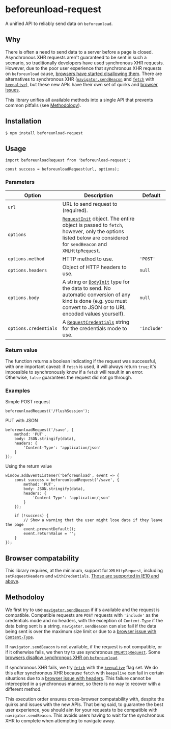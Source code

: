 # beforeunload-request

A unified API to reliably send data on `beforeunload`.

## Why

There is often a need to send data to a server before a page is closed. Asynchronous XHR requests aren't guaranteed to be sent in such a scenario, so traditionally developers have used synchronous XHR requests. However, due to the poor user experience that synchronous XHR requests on `beforeunload` cause, [browsers have started disallowing them](https://bugs.chromium.org/p/chromium/issues/detail?id=952452). There are alternatives to synchronous XHR ([`navigator.sendBeacon`](https://www.w3.org/TR/beacon/) and [`fetch`](https://fetch.spec.whatwg.org/) with [`keepalive`](https://fetch.spec.whatwg.org/#request-keepalive-flag)), but these new APIs have their own set of quirks and [browser](https://bugs.chromium.org/p/chromium/issues/detail?id=835821) [issues](https://bugs.chromium.org/p/chromium/issues/detail?id=490015).

This library unifies all available methods into a single API that prevents common pitfalls (see [Methodology](#methodoloy)).

## Installation

```
$ npm install beforeunload-request
```

## Usage

```
import beforeunloadRequest from 'beforeunload-request';

const success = beforeunloadRequest(url, options);
```

### Parameters

| Option                | Description                                                                                                                                                                                                 | Default     |
| --------------------- | ----------------------------------------------------------------------------------------------------------------------------------------------------------------------------------------------------------- | ----------- |
| `url`                 | URL to send request to (required).                                                                                                                                                                          |             |
| `options`             | [`RequestInit`](https://fetch.spec.whatwg.org/#requestinit) object. The entire object is passed to `fetch`, however, only the options listed below are considered for `sendBeacon` and `XMLHttpRequest`.    |             |
| `options.method`      | HTTP method to use.                                                                                                                                                                                         | `'POST'`    |
| `options.headers`     | Object of HTTP headers to use.                                                                                                                                                                              | `null`      |
| `options.body`        | A string or [`BodyInit`](https://fetch.spec.whatwg.org/#bodyinit) type for the data to send. No automatic conversion of any kind is done (e.g. you must convert to JSON or to URL encoded values yourself). | `null`      |
| `options.credentials` | A [`RequestCredentials`](https://fetch.spec.whatwg.org/#requestcredentials) string for the credentials mode to use.                                                                                         | `'include'` |

### Return value

The function returns a boolean indicating if the request was successful, with one important caveat: if `fetch` is used, it will always return `true`; it's impossible to synchronously know if a `fetch` will result in an error. Otherwise, `false` guarantees the request did not go through.

### Examples

Simple POST request

```
beforeunloadRequest('/flushSession');
```

PUT with JSON

```
beforeunloadRequest('/save', {
	method: 'PUT',
	body: JSON.stringify(data),
	headers: {
		'Content-Type': 'application/json'
	}
});
```

Using the return value

```
window.addEventListener('beforeunload', event => {
	const success = beforeunloadRequest('/save', {
		method: 'PUT',
		body: JSON.stringify(data),
		headers: {
			'Content-Type': 'application/json'
		}
	});

	if (!success) {
		// Show a warning that the user might lose data if they leave the page
		event.preventDefault();
		event.returnValue = '';
	}
});
```

## Browser compatability

This library requires, at the minimum, support for `XMLHttpRequest`, including `setRequestHeaders` and `withCredentials`. [Those are supported in IE10 and above](https://developer.mozilla.org/en-US/docs/Web/API/XMLHttpRequest#Browser_compatibility).

## Methodoloy

We first try to use [`navigator.sendBeacon`](https://www.w3.org/TR/beacon/) if it's available and the request is compatible. Compatible requests are `POST` requests with `'include'` as the credentials mode and no headers, with the exception of `Content-Type` if the data being sent is a string. `navigator.sendBeacon` can also fail if the data being sent is over the maximum size limit or due to a [browser issue with `Content-Type`](https://bugs.chromium.org/p/chromium/issues/detail?id=490015).

If `navigator.sendBeacon` is not available, if the request is not compatible, or if it otherwise fails, we then try to use synchronous [`XMLHttpRequest`](https://xhr.spec.whatwg.org/). Some [browsers disallow synchronous XHR on `beforeunload`](https://bugs.chromium.org/p/chromium/issues/detail?id=952452).

If synchronous XHR fails, we try [`fetch`](https://fetch.spec.whatwg.org/) with the [`keepalive`](https://fetch.spec.whatwg.org/#request-keepalive-flag) flag set. We do this after synchronous XHR because `fetch` with `keepalive` can fail in certain situations due to a [browser issue with headers](https://bugs.chromium.org/p/chromium/issues/detail?id=835821). This failure cannot be intercepted in a synchronous manner, so there is no way to recover with a different method.

This execution order ensures cross-browser compatability with, despite the quirks and issues with the new APIs. That being said, to guarantee the best user experience, you should aim for your requests to be compatible with `navigator.sendBeacon`. This avoids users having to wait for the synchronous XHR to complete when attempting to navigate away.
